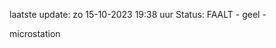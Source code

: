 laatste update: 
zo 15-10-2023 19:38   uur 
Status: FAALT - geel - 
<div class="service Y">microstation</div>
